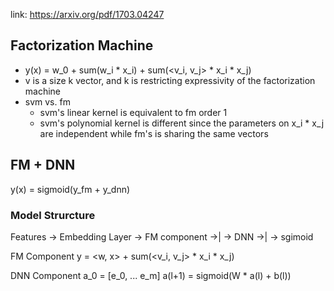 link: https://arxiv.org/pdf/1703.04247


## Factorization Machine
- y(x) = w_0 + sum(w_i * x_i) + sum(<v_i, v_j> * x_i * x_j)
- v is a size k vector, and k is restricting expressivity of the factorization machine
- svm vs. fm
    - svm's linear kernel is equivalent to fm order 1
    - svm's polynomial kernel is different since the parameters on x_i * x_j are independent while fm's is sharing the same vectors

##  FM + DNN

y(x) = sigmoid(y_fm + y_dnn)

### Model Strurcture


Features -> Embedding Layer
                -> FM component    ->|
                -> DNN             ->| -> sgimoid


FM Component
y = <w, x> + sum(<v_i, v_j> * x_i * x_j)

DNN Component
a_0 = [e_0, ... e_m]
a(l+1) = sigmoid(W * a(l) + b(l))

